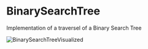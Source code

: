# BinarySearchTree

Implementation of a traversel of a Binary Search Tree

![BinarySearchTreeVisualized](https://user-images.githubusercontent.com/49760879/160011858-975a3e68-c058-4e20-b07d-4374d268259a.png)
